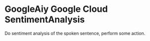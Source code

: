 # GoogleAiy Google Cloud SentimentAnalysis
Do sentiment analysis of the spoken sentence, perform some action.
